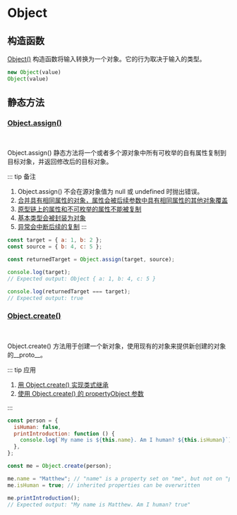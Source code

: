# Object

## 构造函数

[Object()](https://developer.mozilla.org/zh-CN/docs/Web/JavaScript/Reference/Global_Objects/Object/Object) 构造函数将输入转换为一个对象。它的行为取决于输入的类型。

```javascript
new Object(value)
Object(value)
```

## 静态方法

### [Object.assign()](https://developer.mozilla.org/zh-CN/docs/Web/JavaScript/Reference/Global_Objects/Object/assign)

<br />

Object.assign() 静态方法将一个或者多个源对象中所有可枚举的自有属性复制到目标对象，并返回修改后的目标对象。

::: tip 备注

1. Object.assign() 不会在源对象值为 null 或 undefined 时抛出错误。
2. [合并具有相同属性的对象，属性会被后续参数中具有相同属性的其他对象覆盖](https://developer.mozilla.org/zh-CN/docs/Web/JavaScript/Reference/Global_Objects/Object/assign#%E5%90%88%E5%B9%B6%E5%85%B7%E6%9C%89%E7%9B%B8%E5%90%8C%E5%B1%9E%E6%80%A7%E7%9A%84%E5%AF%B9%E8%B1%A1)
3. [原型链上的属性和不可枚举的属性不能被复制](https://developer.mozilla.org/zh-CN/docs/Web/JavaScript/Reference/Global_Objects/Object/assign#%E5%8E%9F%E5%9E%8B%E9%93%BE%E4%B8%8A%E7%9A%84%E5%B1%9E%E6%80%A7%E5%92%8C%E4%B8%8D%E5%8F%AF%E6%9E%9A%E4%B8%BE%E7%9A%84%E5%B1%9E%E6%80%A7%E4%B8%8D%E8%83%BD%E8%A2%AB%E5%A4%8D%E5%88%B6)
4. [基本类型会被封装为对象](https://developer.mozilla.org/zh-CN/docs/Web/JavaScript/Reference/Global_Objects/Object/assign#%E5%9F%BA%E6%9C%AC%E7%B1%BB%E5%9E%8B%E4%BC%9A%E8%A2%AB%E5%B0%81%E8%A3%85%E4%B8%BA%E5%AF%B9%E8%B1%A1)
5. [异常会中断后续的复制](https://developer.mozilla.org/zh-CN/docs/Web/JavaScript/Reference/Global_Objects/Object/assign#%E5%BC%82%E5%B8%B8%E4%BC%9A%E4%B8%AD%E6%96%AD%E5%90%8E%E7%BB%AD%E7%9A%84%E5%A4%8D%E5%88%B6)
:::

```javascript
const target = { a: 1, b: 2 };
const source = { b: 4, c: 5 };

const returnedTarget = Object.assign(target, source);

console.log(target);
// Expected output: Object { a: 1, b: 4, c: 5 }

console.log(returnedTarget === target);
// Expected output: true
```

### [Object.create()](https://developer.mozilla.org/zh-CN/docs/Web/JavaScript/Reference/Global_Objects/Object/create)

<br />

Object.create() 方法用于创建一个新对象，使用现有的对象来提供新创建的对象的__proto__。

::: tip 应用

1. [用 Object.create() 实现类式继承](https://developer.mozilla.org/zh-CN/docs/Web/JavaScript/Reference/Global_Objects/Object/create#%E7%94%A8_object.create_%E5%AE%9E%E7%8E%B0%E7%B1%BB%E5%BC%8F%E7%BB%A7%E6%89%BF)
2. [使用 Object.create() 的 propertyObject 参数](https://developer.mozilla.org/zh-CN/docs/Web/JavaScript/Reference/Global_Objects/Object/create#%E4%BD%BF%E7%94%A8_object.create_%E7%9A%84_propertyobject_%E5%8F%82%E6%95%B0)

:::

```javascript
const person = {
  isHuman: false,
  printIntroduction: function () {
    console.log(`My name is ${this.name}. Am I human? ${this.isHuman}`);
  },
};

const me = Object.create(person);

me.name = "Matthew"; // "name" is a property set on "me", but not on "person"
me.isHuman = true; // inherited properties can be overwritten

me.printIntroduction();
// Expected output: "My name is Matthew. Am I human? true"
```
